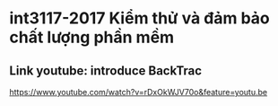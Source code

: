 # int3117-2017 Kiểm thử và đảm bảo chất lượng phần mềm

## Link youtube: introduce BackTrac
https://www.youtube.com/watch?v=rDxOkWJV70o&feature=youtu.be
